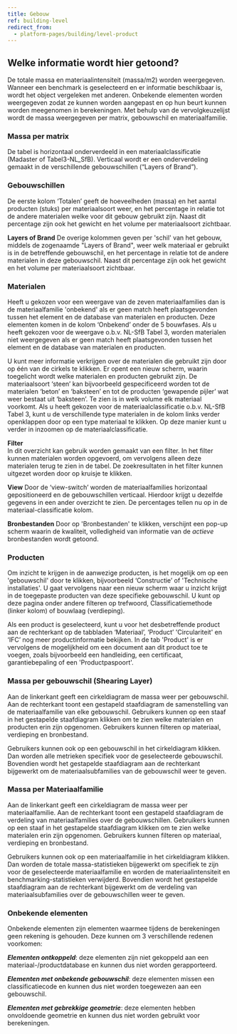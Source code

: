 ```yaml
---
title: Gebouw
ref: building-level
redirect_from:
  - platform-pages/building/level-product
---
```


## Welke informatie wordt hier getoond?
De totale massa en materiaalintensiteit (massa/m2) worden weergegeven. Wanneer een benchmark is geselecteerd en er informatie beschikbaar is, wordt het object vergeleken met anderen. Onbekende elementen worden weergegeven zodat ze kunnen worden aangepast en op hun beurt kunnen worden meegenomen in berekeningen. Met behulp van de vervolgkeuzelijst wordt de massa weergegeven per matrix, gebouwschil en materiaalfamilie.
 
### Massa per matrix
De tabel is horizontaal onderverdeeld in een materiaalclassificatie (Madaster of Tabel3-NL_SfB). Verticaal wordt er een onderverdeling gemaakt in de verschillende gebouwschillen (“Layers of Brand”).

### Gebouwschillen
De eerste kolom ‘Totalen’ geeft de hoeveelheden (massa) en het aantal producten (stuks) per materiaalsoort weer, en het percentage in relatie tot de andere materialen welke voor dit gebouw gebruikt zijn. Naast dit percentage zijn ook het gewicht en het volume per materiaalsoort zichtbaar. 

**Layers of Brand** De overige kolommen geven per 'schil' van het gebouw, middels de zogenaamde "Layers of Brand", weer welk materiaal er gebruikt is in de betreffende gebouwschil, en het percentage in relatie tot de andere materialen in deze gebouwschil. Naast dit percentage zijn ook het gewicht en het volume per materiaalsoort zichtbaar.

### Materialen
Heeft u gekozen voor een weergave van de zeven materiaalfamilies dan is de materiaalfamilie 'onbekend' als er geen match heeft plaatsgevonden tussen het element en de database van materialen en producten. Deze elementen komen in de kolom ‘Onbekend’ onder de 5 bouwfases. Als u heeft gekozen voor de weergave o.b.v. NL-SfB Tabel 3, worden materialen niet weergegeven als er geen match heeft plaatsgevonden tussen het element en de database van materialen en producten.

U kunt meer informatie verkrijgen over de materialen die gebruikt zijn door op één van de cirkels te klikken. Er opent een nieuw scherm, waarin toegelicht wordt welke materialen en producten gebruikt zijn. De materiaalsoort ‘steen’ kan bijvoorbeeld gespecificeerd worden tot de materialen ‘beton’ en ‘baksteen’ en tot de producten ‘gewapende pijler’ wat weer bestaat uit ‘baksteen’. Te zien is in welk volume elk materiaal voorkomt. Als u heeft gekozen voor de materiaalclassificatie o.b.v. NL-SfB Tabel 3, kunt u de verschillende type materialen in de kolom links verder openklappen door op een type materiaal te klikken. Op deze manier kunt u verder in inzoomen op de materiaalclassificatie.

**Filter**  
In dit overzicht kan gebruik worden gemaakt van een filter. In het filter kunnen materialen worden opgevoerd, om vervolgens alleen deze materialen terug te zien in de tabel. De zoekresultaten in het filter kunnen uitgezet worden door op kruisje te klikken. 

**View**
Door de ‘view-switch’ worden de materiaalfamilies horizontaal gepositioneerd en de gebouwschillen verticaal. Hierdoor krijgt u dezelfde gegevens in een ander overzicht te zien. De percentages tellen nu op in de materiaal-classificatie kolom.

**Bronbestanden**
Door op 'Bronbestanden' te klikken, verschijnt een pop-up scherm waarin de kwaliteit, volledigheid van informatie van de _actieve_ bronbestanden wordt getoond.

### Producten
Om inzicht te krijgen in de aanwezige producten, is het mogelijk om op een 'gebouwschil' door te klikken, bijvoorbeeld ‘Constructie’ of 'Technische installaties'. U gaat vervolgens naar een nieuw scherm waar u inzicht krijgt in de toegepaste producten van deze specifieke gebouwschil. U kunt op deze pagina onder andere filteren op trefwoord, Classificatiemethode (linker kolom) of bouwlaag (verdieping).

Als een product is geselecteerd, kunt u voor het desbetreffende product aan de rechterkant op de tabbladen ‘Materiaal’, ‘Product’ 'Circulariteit' en ‘IFC’ nog meer productinformatie bekijken. In de tab 'Product' is er vervolgens de mogelijkheid om een document aan dit product toe te voegen, zoals bijvoorbeeld een handleiding, een certificaat, garantiebepaling of een 'Productpaspoort'.

### Massa per gebouwschil (Shearing Layer)
Aan de linkerkant geeft een cirkeldiagram de massa weer per gebouwschil. Aan de rechterkant toont een gestapeld staafdiagram de samenstelling van de materiaalfamilie van elke gebouwschil. Gebruikers kunnen op een staaf in het gestapelde staafdiagram klikken om te zien welke materialen en producten erin zijn opgenomen. Gebruikers kunnen filteren op materiaal, verdieping en bronbestand.

Gebruikers kunnen ook op een gebouwschil in het cirkeldiagram klikken. Dan worden alle metrieken specifiek voor de geselecteerde gebouwschil. Bovendien wordt het gestapelde staafdiagram aan de rechterkant bijgewerkt om de materiaalsubfamilies van de gebouwschil weer te geven.

### Massa per Materiaalfamilie
Aan de linkerkant geeft een cirkeldiagram de massa weer per materiaalfamilie. Aan de rechterkant toont een gestapeld staafdiagram de verdeling van materiaalfamilies over de gebouwschillen. Gebruikers kunnen op een staaf in het gestapelde staafdiagram klikken om te zien welke materialen erin zijn opgenomen. Gebruikers kunnen filteren op materiaal, verdieping en bronbestand.

Gebruikers kunnen ook op een materiaalfamilie in het cirkeldiagram klikken. Dan worden de totale massa-statistieken bijgewerkt om specifiek te zijn voor de geselecteerde materiaalfamilie en worden de materiaalintensiteit en benchmarking-statistieken verwijderd. Bovendien wordt het gestapelde staafdiagram aan de rechterkant bijgewerkt om de verdeling van materiaalsubfamilies over de gebouwschillen weer te geven.

### Onbekende elementen
Onbekende elementen zijn elementen waarmee tijdens de berekeningen geen rekening is gehouden. Deze kunnen om 3 verschillende redenen voorkomen:

__*Elementen ontkoppeld*__: deze elementen zijn niet gekoppeld aan een materiaal-/productdatabase en kunnen dus niet worden gerapporteerd.

__*Elementen met onbekende gebouwschil*__: deze elementen missen een classificatiecode en kunnen dus niet worden toegewezen aan een gebouwschil.

__*Elementen met gebrekkige geometrie*__: deze elementen hebben onvoldoende geometrie en kunnen dus niet worden gebruikt voor berekeningen.
